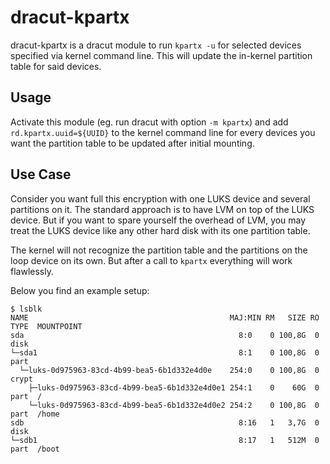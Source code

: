 # dracut-kpartx
dracut-kpartx is a dracut module to run `kpartx -u` for selected devices
specified via kernel command line. This will update the in-kernel partition
table for said devices.

## Usage
Activate this module (eg. run dracut with option `-m kpartx`) and add
`rd.kpartx.uuid=${UUID}` to the kernel command line for every devices you want
the partition table to be updated after initial mounting.

## Use Case
Consider you want full this encryption with one LUKS device and several
partitions on it. The standard approach is to have LVM on top of the LUKS
device. But if you want to spare yourself the overhead of LVM, you may treat
the LUKS device like any other hard disk with its one partition table.

The kernel will not recognize the partition table and the partitions on the
loop device on its own. But after a call to `kpartx` everything will work
flawlessly.

Below you find an example setup:
```
$ lsblk
NAME                                             MAJ:MIN RM   SIZE RO TYPE  MOUNTPOINT
sda                                                8:0    0 100,8G  0 disk  
└─sda1                                             8:1    0 100,8G  0 part  
  └─luks-0d975963-83cd-4b99-bea5-6b1d332e4d0e    254:0    0 100,8G  0 crypt 
    ├─luks-0d975963-83cd-4b99-bea5-6b1d332e4d0e1 254:1    0    60G  0 part  /
    └─luks-0d975963-83cd-4b99-bea5-6b1d332e4d0e2 254:2    0 100,8G  0 part  /home
sdb                                                8:16   1   3,7G  0 disk  
└─sdb1                                             8:17   1   512M  0 part  /boot
```

